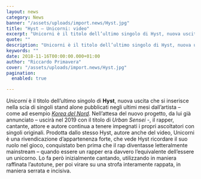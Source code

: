 ```yaml
---
layout: news
category: News
banner: "/assets/uploads/import.news/Hyst.jpg"
title: "Hyst – Unicorni: video"
excerpt: "Unicorni è il titolo dell’ultimo singolo di Hyst, nuova uscita che si inserisce nella scia di singoli stand alone pubblicati negli ultimi mesi dall’artista – come ad esempio Korea del Nord. Nell’attesa del nuovo progetto, da lui già annunciato – uscirà nel 2019 con il titolo di Urban Sensei -, il rapper, cantante, attore e [&hellip"
quote: ""
description: "Unicorni è il titolo dell’ultimo singolo di Hyst, nuova uscita che si inserisce nella scia di singoli stand alone pubblicati negli ultimi mesi dall’artista – come ad esempio Korea del Nord. Nell’attesa del nuovo progetto, da lui già annunciato – uscirà nel 2019 con il titolo di Urban Sensei -, il rapper, cantante, attore e [&hellip"
keywords: ""
date: 2018-11-16T00:00:00.000+01:00
author: "Riccardo Primavera"
cover: "/assets/uploads/import.news/Hyst.jpg"
pagination:
  enabled: true

---
```


_Unicorni_ è il titolo dell’ultimo singolo di **Hyst**, nuova uscita che si inserisce nella scia di singoli stand alone pubblicati negli ultimi mesi dall’artista – come ad esempio [_Korea del Nord_](https://hotmc.com/hyst-korea-del-nord-video/). Nell’attesa del nuovo progetto, da lui già annunciato – uscirà nel 2019 con il titolo di _Urban Sensei_ \-, il rapper, cantante, attore e autore continua a tenere impegnati i propri ascoltatori con singoli originali. Prodotta dallo stesso Hyst, autore anche del video, Unicorni è una rivendicazione d’appartenenza forte, che vede Hyst ricordare il suo ruolo nel gioco, conquistato ben prima che il rap diventasse letteralmente mainstream – quando essere un rapper era davvero l’equivalente dell’essere un unicorno. Lo fa però inizialmente cantando, utilizzando in maniera raffinata l’autotune, per poi virare su una strofa interamente rappata, in maniera serrata e incisiva.